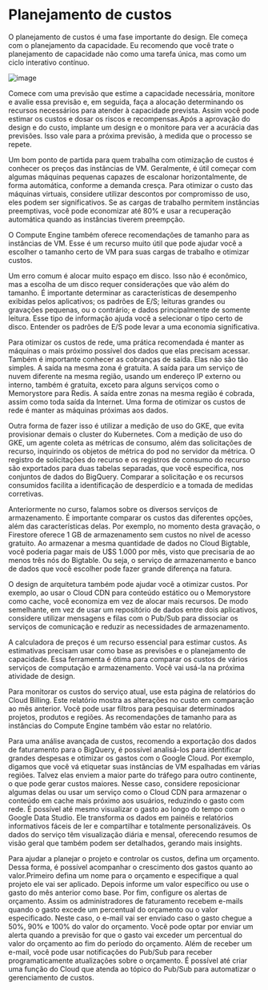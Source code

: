 # Planejamento de custos

O planejamento de custos é uma fase importante do design. Ele começa com o planejamento da capacidade. Eu recomendo que você trate o planejamento de capacidade não como uma tarefa única, mas como um ciclo interativo contínuo. 

![image](../images/3-modulo/cicle.png)

Comece com uma previsão que estime a capacidade necessária, monitore e avalie essa previsão e, em seguida, faça a alocação determinando os recursos necessários para atender à capacidade prevista. Assim você pode estimar os custos e dosar os riscos e recompensas.Após a aprovação do design e do custo, implante um design e o monitore para ver a acurácia das previsões. Isso vale para a próxima previsão, à medida que o processo se repete.

Um bom ponto de partida para quem trabalha com otimização de custos é conhecer os preços das instâncias de VM. Geralmente, é útil começar com algumas máquinas pequenas capazes de escalonar horizontalmente, de forma automática, conforme a demanda cresça. Para otimizar o custo das máquinas virtuais, considere utilizar descontos por compromisso de uso, eles podem ser significativos. Se as cargas de trabalho permitem instâncias preemptivas, você pode economizar até 80% e usar a recuperação automática quando as instâncias tiverem preempção.

O Compute Engine também oferece recomendações de tamanho para as instâncias de VM. Esse é um recurso muito útil que pode ajudar você a escolher o tamanho certo de VM para suas cargas de trabalho e otimizar custos.

Um erro comum é alocar muito espaço em disco. Isso não é econômico, mas a escolha de um disco requer considerações que vão além do tamanho. É importante determinar as características de desempenho exibidas pelos aplicativos; os padrões de E/S; leituras grandes ou gravações pequenas, ou o contrário; e dados principalmente de somente leitura. Esse tipo de informação ajuda você a selecionar o tipo certo de disco. Entender os padrões de E/S pode levar a uma economia significativa.

Para otimizar os custos de rede, uma prática recomendada é manter as máquinas o mais próximo possível dos dados que elas precisam acessar. Também é importante conhecer as cobranças de saída. Elas não são tão simples. A saída na mesma zona é gratuita. A saída para um serviço de nuvem diferente na mesma região, usando um endereço IP externo ou interno, também é gratuita, exceto para alguns serviços como o Memorystore para Redis. A saída entre zonas na mesma região é cobrada, assim como toda saída da Internet. Uma forma de otimizar os custos de rede é manter as máquinas próximas aos dados.

Outra forma de fazer isso é utilizar a medição de uso do GKE, que evita provisionar demais o cluster do Kubernetes. Com a medição de uso do GKE, um agente coleta as métricas de consumo, além das solicitações de recurso, inquirindo os objetos de métrica do pod no servidor da métrica. O registro de solicitações do recurso e os registros de consumo do recurso são exportados para duas tabelas separadas, que você especifica, nos conjuntos de dados do BigQuery. Comparar a solicitação e os recursos consumidos facilita a identificação de desperdício e a tomada de medidas corretivas.

Anteriormente no curso, falamos sobre os diversos serviços de armazenamento. É importante comparar os custos das diferentes opções, além das características delas. Por exemplo, no momento desta gravação, o Firestore oferece 1 GB de armazenamento sem custos no nível de acesso gratuito. Ao armazenar a mesma quantidade de dados no Cloud Bigtable, você poderia pagar mais de U$S 1.000 por mês, visto que precisaria de ao menos três nós do Bigtable. Ou seja, o serviço de armazenamento e banco de dados que você escolher pode fazer grande diferença na fatura.

O design de arquitetura também pode ajudar você a otimizar custos. Por exemplo, ao usar o Cloud CDN para conteúdo estático ou o Memorystore como cache, você economiza em vez de alocar mais recursos. De modo semelhante, em vez de usar um repositório de dados entre dois aplicativos, considere utilizar mensagens e filas com o Pub/Sub para dissociar os serviços de comunicação e reduzir as necessidades de armazenamento.

A calculadora de preços é um recurso essencial para estimar custos. As estimativas precisam usar como base as previsões e o planejamento de capacidade. Essa ferramenta é ótima para comparar os custos de vários serviços de computação e armazenamento. Você vai usá-la na próxima atividade de design.

Para monitorar os custos do serviço atual, use esta página de relatórios do Cloud Billing. Este relatório mostra as alterações no custo em comparação ao mês anterior. Você pode usar filtros para pesquisar determinados projetos, produtos e regiões. As recomendações de tamanho para as instâncias do Compute Engine também vão estar no relatório.

Para uma análise avançada de custos, recomendo a exportação dos dados de faturamento para o BigQuery, é possível analisá-los para identificar grandes despesas e otimizar os gastos com o Google Cloud. Por exemplo, digamos que você vá etiquetar suas instâncias de VM espalhadas em várias regiões. Talvez elas enviem a maior parte do tráfego para outro continente, o que pode gerar custos maiores. Nesse caso, considere reposicionar algumas delas ou usar um serviço como o Cloud CDN para armazenar o conteúdo em cache mais próximo aos usuários, reduzindo o gasto com rede. É possível até mesmo visualizar o gasto ao longo do tempo com o Google Data Studio. Ele transforma os dados em painéis e relatórios informativos fáceis de ler e compartilhar e totalmente personalizáveis. Os dados do serviço têm visualização diária e mensal, oferecendo resumos de visão geral que também podem ser detalhados, gerando mais insights.

Para ajudar a planejar o projeto e controlar os custos, defina um orçamento. Dessa forma, é possível acompanhar o crescimento dos gastos quanto ao valor.Primeiro defina um nome para o orçamento e especifique a qual projeto ele vai ser aplicado. Depois informe um valor específico ou use o gasto do mês anterior como base. Por fim, configure os alertas de orçamento. Assim os administradores de faturamento recebem e-mails quando o gasto excede um percentual do orçamento ou o valor especificado. Neste caso, o e-mail vai ser enviado caso o gasto chegue a 50%, 90% e 100% do valor do orçamento. Você pode optar por enviar um alerta quando a previsão for que o gasto vai exceder um percentual do valor do orçamento ao fim do período do orçamento. Além de receber um e-mail, você pode usar notificações do Pub/Sub para receber programaticamente atualizações sobre o orçamento. É possível até criar uma função do Cloud que atenda ao tópico do Pub/Sub para automatizar o gerenciamento de custos.